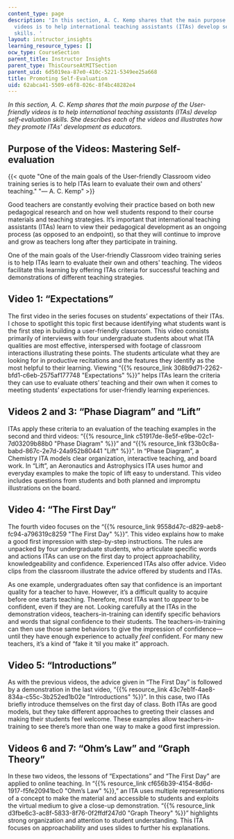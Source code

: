 ```yaml
---
content_type: page
description: 'In this section, A. C. Kemp shares that the main purpose of the User-friendly
  videos is to help international teaching assistants (ITAs) develop self-evaluation
  skills. '
layout: instructor_insights
learning_resource_types: []
ocw_type: CourseSection
parent_title: Instructor Insights
parent_type: ThisCourseAtMITSection
parent_uid: 6d5019ea-87e0-410c-5221-5349ee25a668
title: Promoting Self-Evaluation
uid: 62abca41-5509-e6f8-026c-8f4bc48282e4
---
```


_In this section, A. C. Kemp shares that the main purpose of the User-friendly videos is to help international teaching assistants (ITAs) develop self-evaluation skills. She describes each of the videos and illustrates how they promote ITAs' development as educators._

Purpose of the Videos: Mastering Self-evaluation
------------------------------------------------

{{< quote "One of the main goals of the User-friendly Classroom video training series is to help ITAs learn to evaluate their own and others' teaching." "— A. C. Kemp" >}}

Good teachers are constantly evolving their practice based on both new pedagogical research and on how well students respond to their course materials and teaching strategies. It’s important that international teaching assistants (ITAs) learn to view their pedagogical development as an ongoing process (as opposed to an endpoint), so that they will continue to improve and grow as teachers long after they participate in training.

One of the main goals of the User-friendly Classroom video training series is to help ITAs learn to evaluate their own and others' teaching. The videos facilitate this learning by offering ITAs criteria for successful teaching and demonstrations of different teaching strategies. 

Video 1: “Expectations”
-----------------------

The first video in the series focuses on students’ expectations of their ITAs. I chose to spotlight this topic first because identifying what students want is the first step in building a user-friendly classroom. This video consists primarily of interviews with four undergraduate students about what ITA qualities are most effective, interspersed with footage of classroom interactions illustrating these points. The students articulate what they are looking for in productive recitations and the features they identify as the most helpful to their learning. Viewing “{{% resource_link 308b9d71-2262-bfd1-c6eb-2575af177748 "Expectations" %}}” helps ITAs learn the criteria they can use to evaluate others’ teaching and their own when it comes to meeting students’ expectations for user-friendly learning experiences.

Videos 2 and 3: “Phase Diagram” and “Lift”
------------------------------------------

ITAs apply these criteria to an evaluation of the teaching examples in the second and third videos: “{{% resource_link c51917de-8e5f-e9be-02c1-7d03209b88b0 "Phase Diagram" %}}” and “{{% resource_link f33b0c8a-babd-867c-2e7d-24a952b80441 "Lift" %}}”. In “Phase Diagram”, a Chemistry ITA models clear organization, interactive teaching, and board work. In “Lift”, an Aeronautics and Astrophysics ITA uses humor and everyday examples to make the topic of lift easy to understand. This video includes questions from students and both planned and impromptu illustrations on the board.

Video 4: “The First Day”
------------------------

The fourth video focuses on the “{{% resource_link 9558d47c-d829-aeb8-fc94-a796319c8259 "The First Day" %}}”. This video explains how to make a good first impression with step-by-step instructions. The rules are unpacked by four undergraduate students, who articulate specific words and actions ITAs can use on the first day to project approachability, knowledgeability and confidence. Experienced ITAs also offer advice. Video clips from the classroom illustrate the advice offered by students and ITAs.

As one example, undergraduates often say that confidence is an important quality for a teacher to have. However, it’s a difficult quality to acquire before one starts teaching. Therefore, most ITAs want to _appear_ to be confident, even if they are not. Looking carefully at the ITAs in the demonstration videos, teachers-in-training can identify specific behaviors and words that signal confidence to their students. The teachers-in-training can then use those same behaviors to give the impression of confidence—until they have enough experience to actually _feel_ confident. For many new teachers, it’s a kind of “fake it ‘til you make it” approach.

Video 5: “Introductions”
------------------------

As with the previous videos, the advice given in “The First Day” is followed by a demonstration in the last video, “{{% resource_link 43c7eb1f-4ae8-834a-c55c-3b252ed1b02e "Introductions" %}}”. In this case, two ITAs briefly introduce themselves on the first day of class. Both ITAs are good models, but they take different approaches to greeting their classes and making their students feel welcome. These examples allow teachers-in-training to see there’s more than one way to make a good first impression.

Videos 6 and 7: “Ohm’s Law” and “Graph Theory”
----------------------------------------------

In these two videos, the lessons of “Expectations” and “The First Day” are applied to online teaching. In “{{% resource_link cf656b39-4154-8d6d-1917-f5fe20941bc0 "Ohm’s Law" %}},” an ITA uses multiple representations of a concept to make the material and accessible to students and exploits the virtual medium to give a close-up demonstration. “{{% resource_link d3fbe6c3-ac8f-5833-8f76-0f2ffdf247d0 "Graph Theory" %}}” highlights strong organization and attention to student understanding. This ITA focuses on approachability and uses slides to further his explanations.